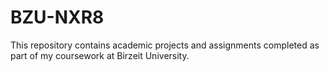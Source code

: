 # BZU-NXR8
This repository contains academic projects and assignments completed as part of my coursework at Birzeit University.
